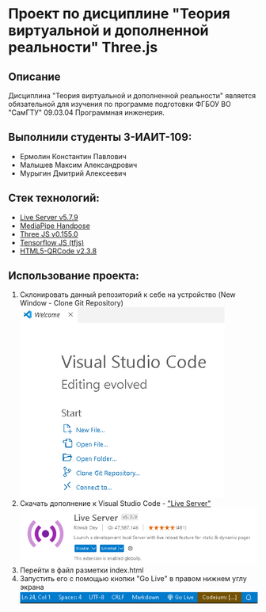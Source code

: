 # Проект по дисциплине "Теория виртуальной и дополненной реальности" Three.js

## Описание

Дисциплина "Теория виртуальной и дополненной реальности" является обязательной для изучения по программе подготовки ФГБОУ ВО "СамГТУ" 09.03.04 Программная инженерия.  

## Выполнили студенты 3-ИАИТ-109:
* Ермолин Константин Павлович
* Малышев Максим Александрович
* Мурыгин Дмитрий Алексеевич 

## Стек технологий:
* [Live Server v5.7.9](https://marketplace.visualstudio.com/items?itemName=ritwickdey.LiveServer)
* [MediaPipe Handpose](https://github.com/tensorflow/tfjs-models/tree/master/handpose)
* [Three JS v0.155.0](https://github.com/mrdoob/three.js)
* [Tensorflow JS (tfjs)](https://github.com/tensorflow/tfjs)
* [HTML5-QRCode v2.3.8](https://github.com/mebjas/html5-qrcode)

## Использование проекта:
1. Склонировать данный репозиторий к себе на устройство (New Window - Clone Git Repository)
![alt text](screenshots/image2.png)
2. Скачать дополнение к Visual Studio Code - ["Live Server"](https://marketplace.visualstudio.com/items?itemName=ritwickdey.LiveServer)
![alt text](screenshots/image.png)
3. Перейти в файл разметки index.html
4. Запустить его с помощью кнопки "Go Live" в правом нижнем углу экрана
![alt text](screenshots/image1.png)